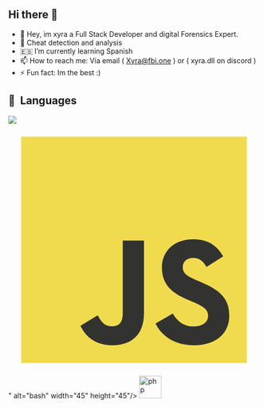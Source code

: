 ## Hi there 👋

- 🔭 Hey, im xyra a Full Stack Developer  and digital Forensics Expert.
- 🔎 Cheat detection and analysis
- 🇪🇸 I’m currently learning Spanish
- 📫 How to reach me: Via email ( Xyra@fbi.one ) or ( xyra.dll on discord ) 
- ⚡ Fun fact: Im the best :)

<h2> 🚀 &nbsp;Languages</h2>
<p align="left">
<img src="<?xml version="1.0" ?><!DOCTYPE svg  PUBLIC '-//W3C//DTD SVG 1.1//EN'  'http://www.w3.org/Graphics/SVG/1.1/DTD/svg11.dtd'><svg height="512px" style="enable-background:new 0 0 512 512;" version="1.1" viewBox="0 0 512 512" width="512px" xml:space="preserve" xmlns="http://www.w3.org/2000/svg" xmlns:xlink="http://www.w3.org/1999/xlink"><g id="_x31_87-js"><g><rect height="459.998" style="fill:#F0DB4F;" width="459.996" x="26.002" y="26.001"/><path d="M276.331,384.759c0,44.767-26.286,65.2-64.586,65.2c-34.601,0-54.623-17.865-64.892-39.529    l35.218-21.255c6.777,12.013,12.938,22.177,27.826,22.177c14.169,0,23.207-5.544,23.207-27.208V237.21h43.227V384.759    L276.331,384.759z" style="fill:#323330;"/><path d="M378.598,449.959c-40.147,0-66.124-19.099-78.754-44.151l35.219-20.332    c9.241,15.095,21.356,26.286,42.611,26.286c17.866,0,29.364-8.932,29.364-21.355c0-14.787-11.704-20.021-31.52-28.75l-10.781-4.62    c-31.214-13.246-51.853-29.983-51.853-65.2c0-32.447,24.745-57.09,63.248-57.09c27.518,0,47.232,9.549,61.402,34.603    l-33.679,21.562c-7.392-13.246-15.401-18.481-27.825-18.481c-12.63,0-20.639,8.01-20.639,18.481    c0,12.938,8.009,18.176,26.594,26.285l10.78,4.621c36.759,15.71,57.397,31.832,57.397,67.974    C450.164,428.602,419.565,449.959,378.598,449.959L378.598,449.959z" style="fill:#323330;"/></g></g><g id="Layer_1"/></svg>" alt="bash" width="45" height="45"/>
<img src="https://cdn.jsdelivr.net/gh/devicons/devicon/icons/php/php-original.svg" alt="php" width="45" height="45"/>
</p>
